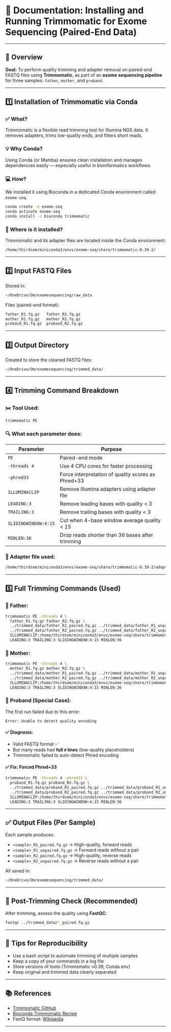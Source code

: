 
# 📄 **Documentation: Installing and Running Trimmomatic for Exome Sequencing (Paired-End Data)**

---

## 📌 Overview

**Goal:**
To perform quality trimming and adapter removal on paired-end FASTQ files using **Trimmomatic**, as part of an **exome sequencing pipeline** for three samples: `father`, `mother`, and `proband`.

---

## 1️⃣ Installation of Trimmomatic via Conda

### ✅ What?

Trimmomatic is a flexible read trimming tool for Illumina NGS data. It removes adapters, trims low-quality ends, and filters short reads.

### 💡 Why Conda?

Using Conda (or Mamba) ensures clean installation and manages dependencies easily — especially useful in bioinformatics workflows.

### 💻 How?

We installed it using Bioconda in a dedicated Conda environment called `exome-seq`.

```bash
conda create -n exome-seq
conda activate exome-seq
conda install -c bioconda trimmomatic
```

### 📍 Where is it installed?

Trimmomatic and its adapter files are located inside the Conda environment:

```
/home/thirdsem/miniconda3/envs/exome-seq/share/trimmomatic-0.39-2/
```

---

## 2️⃣ Input FASTQ Files

Stored in:

```bash
~/OneDrive/Om/exomesequencing/raw_data
```

Files (paired-end format):

```bash
father_R1.fq.gz   father_R2.fq.gz
mother_R1.fq.gz   mother_R2.fq.gz
proband_R1.fq.gz  proband_R2.fq.gz
```

---

## 3️⃣ Output Directory

Created to store the cleaned FASTQ files:

```bash
~/OneDrive/Om/exomesequencing/trimmed_data/
```

---

## 4️⃣ Trimming Command Breakdown

### ✂️ Tool Used:

```bash
trimmomatic PE
```

### 🔍 What each parameter does:

| Parameter            | Purpose                                            |
| -------------------- | -------------------------------------------------- |
| `PE`                 | Paired-end mode                                    |
| `-threads 4`         | Use 4 CPU cores for faster processing              |
| `-phred33`           | Force interpretation of quality scores as Phred+33 |
| `ILLUMINACLIP`       | Remove Illumina adapters using adapter file        |
| `LEADING:3`          | Remove leading bases with quality < 3              |
| `TRAILING:3`         | Remove trailing bases with quality < 3             |
| `SLIDINGWINDOW:4:15` | Cut when 4-base window average quality < 15        |
| `MINLEN:36`          | Drop reads shorter than 36 bases after trimming    |

### 🔬 Adapter file used:

```bash
/home/thirdsem/miniconda3/envs/exome-seq/share/trimmomatic-0.39-2/adapters/TruSeq3-PE.fa
```

---

## 5️⃣ Full Trimming Commands (Used)

### 🧬 Father:

```bash
trimmomatic PE -threads 4 \
  father_R1.fq.gz father_R2.fq.gz \
  ../trimmed_data/father_R1_paired.fq.gz ../trimmed_data/father_R1_unpaired.fq.gz \
  ../trimmed_data/father_R2_paired.fq.gz ../trimmed_data/father_R2_unpaired.fq.gz \
  ILLUMINACLIP:/home/thirdsem/miniconda3/envs/exome-seq/share/trimmomatic-0.39-2/adapters/TruSeq3-PE.fa:2:30:10 \
  LEADING:3 TRAILING:3 SLIDINGWINDOW:4:15 MINLEN:36
```

### 🧬 Mother:

```bash
trimmomatic PE -threads 4 \
  mother_R1.fq.gz mother_R2.fq.gz \
  ../trimmed_data/mother_R1_paired.fq.gz ../trimmed_data/mother_R1_unpaired.fq.gz \
  ../trimmed_data/mother_R2_paired.fq.gz ../trimmed_data/mother_R2_unpaired.fq.gz \
  ILLUMINACLIP:/home/thirdsem/miniconda3/envs/exome-seq/share/trimmomatic-0.39-2/adapters/TruSeq3-PE.fa:2:30:10 \
  LEADING:3 TRAILING:3 SLIDINGWINDOW:4:15 MINLEN:36
```

### 🧬 Proband (Special Case):

The first run failed due to this error:

```
Error: Unable to detect quality encoding
```

#### ✅ Diagnosis:

* Valid FASTQ format ✅
* But many reads had **full `#` lines** (low-quality placeholders)
* Trimmomatic failed to auto-detect Phred encoding

#### ✅ Fix: Forced Phred+33

```bash
trimmomatic PE -threads 4 -phred33 \
  proband_R1.fq.gz proband_R2.fq.gz \
  ../trimmed_data/proband_R1_paired.fq.gz ../trimmed_data/proband_R1_unpaired.fq.gz \
  ../trimmed_data/proband_R2_paired.fq.gz ../trimmed_data/proband_R2_unpaired.fq.gz \
  ILLUMINACLIP:/home/thirdsem/miniconda3/envs/exome-seq/share/trimmomatic-0.39-2/adapters/TruSeq3-PE.fa:2:30:10 \
  LEADING:3 TRAILING:3 SLIDINGWINDOW:4:15 MINLEN:36
```

---

## ✅ Output Files (Per Sample)

Each sample produces:

* `<sample>_R1_paired.fq.gz` → High-quality, forward reads
* `<sample>_R1_unpaired.fq.gz` → Forward reads without a pair
* `<sample>_R2_paired.fq.gz` → High-quality, reverse reads
* `<sample>_R2_unpaired.fq.gz` → Reverse reads without a pair

All saved in:

```bash
~/OneDrive/Om/exomesequencing/trimmed_data/
```

---

## 🧪 Post-Trimming Check (Recommended)

After trimming, assess the quality using **FastQC**:

```bash
fastqc ../trimmed_data/*_paired.fq.gz
```

---

## 🧠 Tips for Reproducibility

* Use a bash script to automate trimming of multiple samples
* Keep a copy of your commands in a log file
* Store versions of tools (Trimmomatic v0.39, Conda env)
* Keep original and trimmed data clearly separated

---

## 📚 References

* [Trimmomatic GitHub](https://github.com/usadellab/Trimmomatic)
* [Bioconda Trimmomatic Recipe](https://bioconda.github.io/recipes/trimmomatic/README.html)
* FastQ format: [Wikipedia](https://en.wikipedia.org/wiki/FASTQ_format)

---

